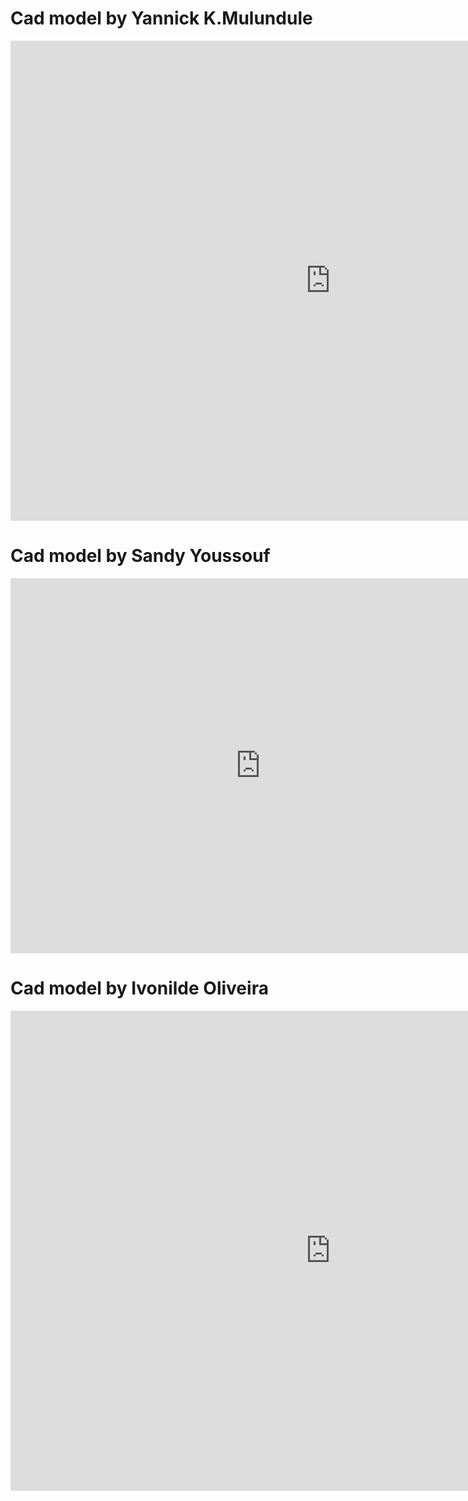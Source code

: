 # Cad model by Yannick K.Mulundule
<iframe src="https://myhub.autodesk360.com/ue28cacf9/shares/public/SH35dfcQT936092f0e43e9988e421ddd11bd?mode=embed" width="1024" height="768" allowfullscreen="true" webkitallowfullscreen="true" mozallowfullscreen="true"  frameborder="0"></iframe>

# Cad model by Sandy Youssouf
<iframe src="https://myhub.autodesk360.com/ue2fba475/shares/public/SH9285eQTcf875d3c5398e3de7b9d58d38c5?mode=embed" width="800" height="600" allowfullscreen="true" webkitallowfullscreen="true" mozallowfullscreen="true"  frameborder="0"></iframe>

# Cad model by Ivonilde Oliveira
<iframe src="https://myhub.autodesk360.com/ue28cacf9/shares/public/SH35dfcQT936092f0e43a55f99452a871557?mode=embed" width="1024" height="768" allowfullscreen="true" webkitallowfullscreen="true" mozallowfullscreen="true"  frameborder="0"></iframe>